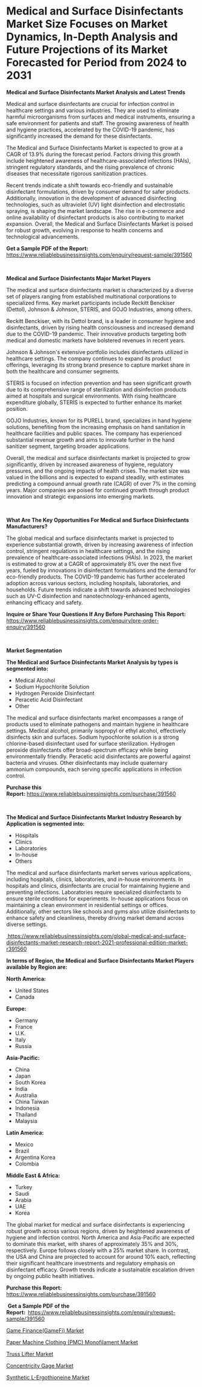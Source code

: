<p><h1>Medical and Surface Disinfectants Market Size Focuses on Market Dynamics, In-Depth Analysis and Future Projections of its Market Forecasted for Period from 2024 to 2031</h1></p><p><strong>Medical and Surface Disinfectants Market Analysis and Latest Trends</strong></p>
<p><p>Medical and surface disinfectants are crucial for infection control in healthcare settings and various industries. They are used to eliminate harmful microorganisms from surfaces and medical instruments, ensuring a safe environment for patients and staff. The growing awareness of health and hygiene practices, accelerated by the COVID-19 pandemic, has significantly increased the demand for these disinfectants.</p><p>The Medical and Surface Disinfectants Market is expected to grow at a CAGR of 13.9% during the forecast period. Factors driving this growth include heightened awareness of healthcare-associated infections (HAIs), stringent regulatory standards, and the rising prevalence of chronic diseases that necessitate rigorous sanitization practices. </p><p>Recent trends indicate a shift towards eco-friendly and sustainable disinfectant formulations, driven by consumer demand for safer products. Additionally, innovation in the development of advanced disinfecting technologies, such as ultraviolet (UV) light disinfection and electrostatic spraying, is shaping the market landscape. The rise in e-commerce and online availability of disinfectant products is also contributing to market expansion. Overall, the Medical and Surface Disinfectants Market is poised for robust growth, evolving in response to health concerns and technological advancements.</p></p>
<p><strong>Get a Sample PDF of the Report:&nbsp;</strong> <a href="https://www.reliablebusinessinsights.com/enquiry/request-sample/391560?utm_campaign=60&utm_medium=2&utm_source=Github&utm_content=ia&utm_term=26102024&utm_id=medical-and-surface-disinfectants">https://www.reliablebusinessinsights.com/enquiry/request-sample/391560</a></p>
<p>&nbsp;</p>
<p><strong>Medical and Surface Disinfectants Major Market Players</strong></p>
<p><p>The medical and surface disinfectants market is characterized by a diverse set of players ranging from established multinational corporations to specialized firms. Key market participants include Reckitt Benckiser (Dettol), Johnson & Johnson, STERIS, and GOJO Industries, among others. </p><p>Reckitt Benckiser, with its Dettol brand, is a leader in consumer hygiene and disinfectants, driven by rising health consciousness and increased demand due to the COVID-19 pandemic. Their innovative products targeting both medical and domestic markets have bolstered revenues in recent years. </p><p>Johnson & Johnson's extensive portfolio includes disinfectants utilized in healthcare settings. The company continues to expand its product offerings, leveraging its strong brand presence to capture market share in both the healthcare and consumer segments. </p><p>STERIS is focused on infection prevention and has seen significant growth due to its comprehensive range of sterilization and disinfection products aimed at hospitals and surgical environments. With rising healthcare expenditure globally, STERIS is expected to further enhance its market position.</p><p>GOJO Industries, known for its PURELL brand, specializes in hand hygiene solutions, benefiting from the increasing emphasis on hand sanitation in healthcare facilities and public spaces. The company has experienced substantial revenue growth and aims to innovate further in the hand sanitizer segment, targeting broader applications.</p><p>Overall, the medical and surface disinfectants market is projected to grow significantly, driven by increased awareness of hygiene, regulatory pressures, and the ongoing impacts of health crises. The market size was valued in the billions and is expected to expand steadily, with estimates predicting a compound annual growth rate (CAGR) of over 7% in the coming years. Major companies are poised for continued growth through product innovation and strategic expansions into emerging markets.</p></p>
<p>&nbsp;</p>
<p><strong>What Are The Key Opportunities For Medical and Surface Disinfectants Manufacturers?</strong></p>
<p><p>The global medical and surface disinfectants market is projected to experience substantial growth, driven by increasing awareness of infection control, stringent regulations in healthcare settings, and the rising prevalence of healthcare-associated infections (HAIs). In 2023, the market is estimated to grow at a CAGR of approximately 8% over the next five years, fueled by innovations in disinfectant formulations and the demand for eco-friendly products. The COVID-19 pandemic has further accelerated adoption across various sectors, including hospitals, laboratories, and households. Future trends indicate a shift towards advanced technologies such as UV-C disinfection and nanotechnology-enhanced agents, enhancing efficacy and safety.</p></p>
<p><strong>Inquire or Share Your Questions If Any Before Purchasing This Report:</strong> <a href="https://www.reliablebusinessinsights.com/enquiry/pre-order-enquiry/391560?utm_campaign=60&utm_medium=2&utm_source=Github&utm_content=ia&utm_term=26102024&utm_id=medical-and-surface-disinfectants">https://www.reliablebusinessinsights.com/enquiry/pre-order-enquiry/391560</a></p>
<p>&nbsp;</p>
<p><strong>Market Segmentation</strong></p>
<p><strong>The Medical and Surface Disinfectants Market Analysis by types is segmented into:</strong></p>
<p><ul><li>Medical Alcohol</li><li>Sodium Hypochlorite Solution</li><li>Hydrogen Peroxide Disinfectant</li><li>Peracetic Acid Disinfectant</li><li>Other</li></ul></p>
<p><p>The medical and surface disinfectants market encompasses a range of products used to eliminate pathogens and maintain hygiene in healthcare settings. Medical alcohol, primarily isopropyl or ethyl alcohol, effectively disinfects skin and surfaces. Sodium hypochlorite solution is a strong chlorine-based disinfectant used for surface sterilization. Hydrogen peroxide disinfectants offer broad-spectrum efficacy while being environmentally friendly. Peracetic acid disinfectants are powerful against bacteria and viruses. Other disinfectants may include quaternary ammonium compounds, each serving specific applications in infection control.</p></p>
<p><strong>Purchase this Report:&nbsp;</strong><a href="https://www.reliablebusinessinsights.com/purchase/391560?utm_campaign=60&utm_medium=2&utm_source=Github&utm_content=ia&utm_term=26102024&utm_id=medical-and-surface-disinfectants">https://www.reliablebusinessinsights.com/purchase/391560</a></p>
<p>&nbsp;</p>
<p><strong>The Medical and Surface Disinfectants Market Industry Research by Application is segmented into:</strong></p>
<p><ul><li>Hospitals</li><li>Clinics</li><li>Laboratories</li><li>In-house</li><li>Others</li></ul></p>
<p><p>The medical and surface disinfectants market serves various applications, including hospitals, clinics, laboratories, and in-house environments. In hospitals and clinics, disinfectants are crucial for maintaining hygiene and preventing infections. Laboratories require specialized disinfectants to ensure sterile conditions for experiments. In-house applications focus on maintaining a clean environment in residential settings or offices. Additionally, other sectors like schools and gyms also utilize disinfectants to enhance safety and cleanliness, thereby driving market demand across diverse settings.</p></p>
<p><a href="https://www.reliablebusinessinsights.com/global-medical-and-surface-disinfectants-market-research-report-2021-professional-edition-market-r391560?utm_campaign=60&utm_medium=2&utm_source=Github&utm_content=ia&utm_term=26102024&utm_id=medical-and-surface-disinfectants">&nbsp;https://www.reliablebusinessinsights.com/global-medical-and-surface-disinfectants-market-research-report-2021-professional-edition-market-r391560</a></p>
<p><strong>In terms of Region, the Medical and Surface Disinfectants Market Players available by Region are:</strong></p>
<p>
    <p> <strong> North America: </strong>
        <ul>
            <li>United States</li>
            <li>Canada</li>
        </ul>
        </p> 
    <p> <strong> Europe: </strong>
        <ul>
            <li>Germany</li>
            <li>France</li>
            <li>U.K.</li>
            <li>Italy</li>
            <li>Russia</li>
        </ul>
        </p> 
    <p> <strong> Asia-Pacific: </strong>
        <ul>
            <li>China</li>
            <li>Japan</li>
            <li>South Korea</li>
            <li>India</li>
            <li>Australia</li>
            <li>China Taiwan</li>
            <li>Indonesia</li>
            <li>Thailand</li>
            <li>Malaysia</li>
        </ul>
        </p> 
    <p> <strong> Latin America: </strong>
        <ul>
            <li>Mexico</li>
            <li>Brazil</li>
            <li>Argentina Korea</li>
            <li>Colombia</li>
        </ul>
        </p> 
    <p> <strong> Middle East & Africa: </strong>
        <ul>
            <li>Turkey</li>
            <li>Saudi</li>
            <li>Arabia</li>
            <li>UAE</li>
            <li>Korea</li>
        </ul>
    </p>
    </p>
<p><p>The global market for medical and surface disinfectants is experiencing robust growth across various regions, driven by heightened awareness of hygiene and infection control. North America and Asia-Pacific are expected to dominate this market, with shares of approximately 35% and 30%, respectively. Europe follows closely with a 25% market share. In contrast, the USA and China are projected to account for around 10% each, reflecting their significant healthcare investments and regulatory emphasis on disinfectant efficacy. Growth trends indicate a sustainable escalation driven by ongoing public health initiatives.</p></p>
<p><strong>Purchase this Report: </strong><a href="https://www.reliablebusinessinsights.com/purchase/391560?utm_campaign=60&utm_medium=2&utm_source=Github&utm_content=ia&utm_term=26102024&utm_id=medical-and-surface-disinfectants">https://www.reliablebusinessinsights.com/purchase/391560</a></p>
<p>&nbsp;<strong>Get a Sample PDF of the Report:&nbsp;&nbsp;</strong><a href="https://www.reliablebusinessinsights.com/enquiry/request-sample/391560?utm_campaign=60&utm_medium=2&utm_source=Github&utm_content=ia&utm_term=26102024&utm_id=medical-and-surface-disinfectants">https://www.reliablebusinessinsights.com/enquiry/request-sample/391560</a></p>
<p><strong></strong></p>
<p><p><a href="https://www.linkedin.com/pulse/game-financegamefi-industry-forecast-market-shifts-strategic-zkjce?utm_campaign=60&utm_medium=2&utm_source=Github&utm_content=ia&utm_term=26102024&utm_id=medical-and-surface-disinfectants">Game Finance(GameFi) Market</a></p><p><a href="https://www.linkedin.com/pulse/paper-machine-clothing-pmc-monofilament-market-matrix-applications-zvaec?utm_campaign=60&utm_medium=2&utm_source=Github&utm_content=ia&utm_term=26102024&utm_id=medical-and-surface-disinfectants">Paper Machine Clothing (PMC) Monofilament Market</a></p><p><a href="https://issuu.com/reportprime-2/docs/truss-lifter-market-size-2030.pptx_729fca93805533?utm_campaign=60&utm_medium=2&utm_source=Github&utm_content=ia&utm_term=26102024&utm_id=medical-and-surface-disinfectants">Truss Lifter Market</a></p><p><a href="https://issuu.com/reportprime-2/docs/concentricity-gage-market-size-2030_74cd6b3716e542?utm_campaign=60&utm_medium=2&utm_source=Github&utm_content=ia&utm_term=26102024&utm_id=medical-and-surface-disinfectants">Concentricity Gage Market</a></p><p><a href="https://github.com/arnaudyclavinec/Market-Research-Report-List-1/blob/main/synthetic-l-ergothioneine-market.md?utm_campaign=60&utm_medium=2&utm_source=Github&utm_content=ia&utm_term=26102024&utm_id=medical-and-surface-disinfectants">Synthetic L-Ergothioneine Market</a></p></p>